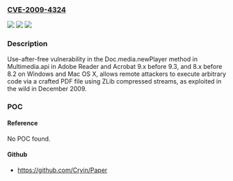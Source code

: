 ### [CVE-2009-4324](https://cve.mitre.org/cgi-bin/cvename.cgi?name=CVE-2009-4324)
![](https://img.shields.io/static/v1?label=Product&message=n%2Fa&color=blue)
![](https://img.shields.io/static/v1?label=Version&message=n%2Fa&color=blue)
![](https://img.shields.io/static/v1?label=Vulnerability&message=n%2Fa&color=brighgreen)

### Description

Use-after-free vulnerability in the Doc.media.newPlayer method in Multimedia.api in Adobe Reader and Acrobat 9.x before 9.3, and 8.x before 8.2 on Windows and Mac OS X, allows remote attackers to execute arbitrary code via a crafted PDF file using ZLib compressed streams, as exploited in the wild in December 2009.

### POC

#### Reference
No POC found.

#### Github
- https://github.com/Cryin/Paper

